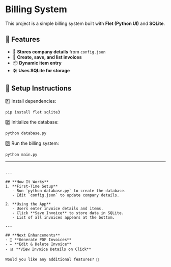# Billing System
This project is a simple billing system built with **Flet (Python UI)** and **SQLite**.

## 📌 Features
- 🏢 **Stores company details** from `config.json`
- 🧾 **Create, save, and list invoices**
- 📦 **Dynamic item entry**
- 🛠 **Uses SQLite for storage**

## 📂 Setup Instructions
1️⃣ Install dependencies:
```sh
pip install flet sqlite3
```
2️⃣ Initialize the database:
```sh
python database.py
```
3️⃣ Run the billing system:
```sh
python main.py
```

---
```

---

## **How It Works**
1. **First-Time Setup**
   - Run `python database.py` to create the database.
   - Edit `config.json` to update company details.

2. **Using the App**
   - Users enter invoice details and items.
   - Click **Save Invoice** to store data in SQLite.
   - List of all invoices appears at the bottom.

---

## **Next Enhancements**
- 📄 **Generate PDF Invoices**
- ✏️ **Edit & Delete Invoice**
- 📊 **View Invoice Details on Click**

Would you like any additional features? 🚀